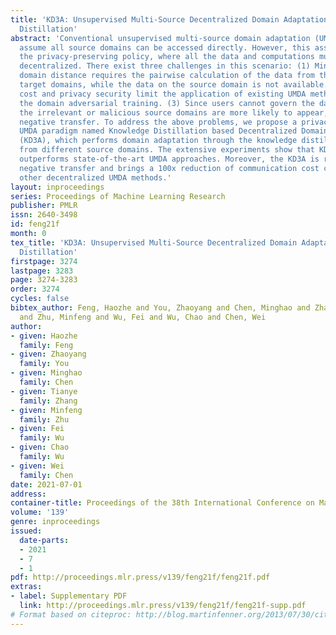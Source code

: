 ```yaml
---
title: 'KD3A: Unsupervised Multi-Source Decentralized Domain Adaptation via Knowledge
  Distillation'
abstract: 'Conventional unsupervised multi-source domain adaptation (UMDA) methods
  assume all source domains can be accessed directly. However, this assumption neglects
  the privacy-preserving policy, where all the data and computations must be kept
  decentralized. There exist three challenges in this scenario: (1) Minimizing the
  domain distance requires the pairwise calculation of the data from the source and
  target domains, while the data on the source domain is not available. (2) The communication
  cost and privacy security limit the application of existing UMDA methods, such as
  the domain adversarial training. (3) Since users cannot govern the data quality,
  the irrelevant or malicious source domains are more likely to appear, which causes
  negative transfer. To address the above problems, we propose a privacy-preserving
  UMDA paradigm named Knowledge Distillation based Decentralized Domain Adaptation
  (KD3A), which performs domain adaptation through the knowledge distillation on models
  from different source domains. The extensive experiments show that KD3A significantly
  outperforms state-of-the-art UMDA approaches. Moreover, the KD3A is robust to the
  negative transfer and brings a 100x reduction of communication cost compared with
  other decentralized UMDA methods.'
layout: inproceedings
series: Proceedings of Machine Learning Research
publisher: PMLR
issn: 2640-3498
id: feng21f
month: 0
tex_title: 'KD3A: Unsupervised Multi-Source Decentralized Domain Adaptation via Knowledge
  Distillation'
firstpage: 3274
lastpage: 3283
page: 3274-3283
order: 3274
cycles: false
bibtex_author: Feng, Haozhe and You, Zhaoyang and Chen, Minghao and Zhang, Tianye
  and Zhu, Minfeng and Wu, Fei and Wu, Chao and Chen, Wei
author:
- given: Haozhe
  family: Feng
- given: Zhaoyang
  family: You
- given: Minghao
  family: Chen
- given: Tianye
  family: Zhang
- given: Minfeng
  family: Zhu
- given: Fei
  family: Wu
- given: Chao
  family: Wu
- given: Wei
  family: Chen
date: 2021-07-01
address:
container-title: Proceedings of the 38th International Conference on Machine Learning
volume: '139'
genre: inproceedings
issued:
  date-parts:
  - 2021
  - 7
  - 1
pdf: http://proceedings.mlr.press/v139/feng21f/feng21f.pdf
extras:
- label: Supplementary PDF
  link: http://proceedings.mlr.press/v139/feng21f/feng21f-supp.pdf
# Format based on citeproc: http://blog.martinfenner.org/2013/07/30/citeproc-yaml-for-bibliographies/
---
```

